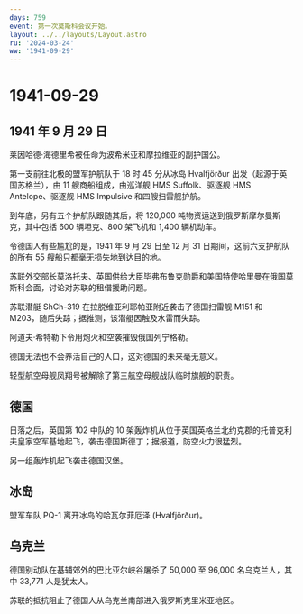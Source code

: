 ```yaml
---
days: 759
event: 第一次莫斯科会议开始。
layout: ../../layouts/Layout.astro
ru: '2024-03-24'
ww: '1941-09-29'
---
```


# 1941-09-29

## 1941 年 9 月 29 日

莱因哈德·海德里希被任命为波希米亚和摩拉维亚的副护国公。

第一支前往北极的盟军护航队于 18 时 45 分从冰岛 Hvalfjörður
出发（起源于英国苏格兰），由 11 艘商船组成，由巡洋舰 HMS Suffolk、驱逐舰
HMS Antelope、驱逐舰 HMS Impulsive 和四艘扫雷舰护航。

到年底，另有五个护航队跟随其后，将 120,000
吨物资运送到俄罗斯摩尔曼斯克，其中包括 600 辆坦克、800 架飞机和 1,400
辆机动车。

令德国人有些尴尬的是，1941 年 9 月 29 日至 12 月 31
日期间，这前六支护航队的所有 55 艘船只都毫无损失地到达目的地。

苏联外交部长莫洛托夫、英国供给大臣毕弗布鲁克勋爵和美国特使哈里曼在俄国莫斯科会面，讨论对苏联的租借援助问题。

苏联潜艇 ShCh-319 在拉脱维亚利耶帕亚附近袭击了德国扫雷舰 M151 和
M203，随后失踪；据推测，该潜艇因触及水雷而失踪。

阿道夫·希特勒下令用炮火和空袭摧毁俄国列宁格勒。

德国无法也不会养活自己的人口，这对德国的未来毫无意义。

轻型航空母舰凤翔号被解除了第三航空母舰战队临时旗舰的职责。

## 德国

日落之后，英国第 102 中队的 10
架轰炸机从位于英国英格兰北约克郡的托普克利夫皇家空军基地起飞，袭击德国斯德丁；据报道，防空火力很猛烈。

另一组轰炸机起飞袭击德国汉堡。

## 冰岛

盟军车队 PQ-1 离开冰岛的哈瓦尔菲厄泽 (Hvalfjörður)。

## 乌克兰

德国别动队在基辅郊外的巴比亚尔峡谷屠杀了 50,000 至 96,000
名乌克兰人，其中 33,771 人是犹太人。

苏联的抵抗阻止了德国人从乌克兰南部进入俄罗斯克里米亚地区。